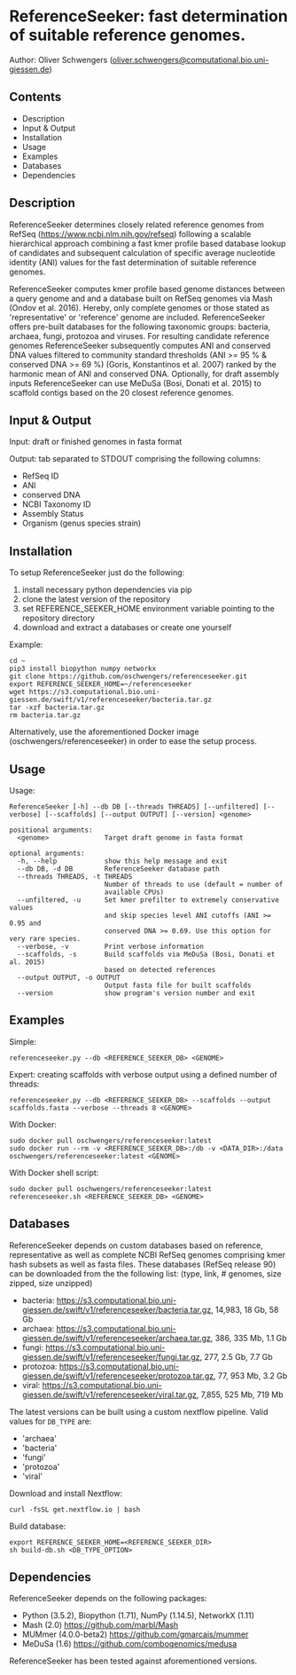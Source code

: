 # ReferenceSeeker: fast determination of suitable reference genomes.
Author: Oliver Schwengers (oliver.schwengers@computational.bio.uni-giessen.de)


## Contents
- Description
- Input & Output
- Installation
- Usage
- Examples
- Databases
- Dependencies


## Description
ReferenceSeeker determines closely related reference genomes from
RefSeq (<https://www.ncbi.nlm.nih.gov/refseq>) following a scalable hierarchical
approach combining a fast kmer profile based database lookup of candidates and
subsequent calculation of specific average nucleotide identity (ANI) values
for the fast determination of suitable reference genomes.

ReferenceSeeker computes kmer profile based genome distances between a query genome and
and a database built on RefSeq genomes via Mash (Ondov et al. 2016). Hereby, only
complete genomes or those stated as 'representative' or 'reference' genome are included.
ReferenceSeeker offers pre-built databases for the following taxonomic groups:
bacteria, archaea, fungi, protozoa and viruses. For resulting candidate reference
genomes ReferenceSeeker subsequently computes ANI and conserved DNA values filtered
to community standard thresholds (ANI >= 95 % & conserved DNA >= 69 %)
(Goris, Konstantinos et al. 2007) ranked by the harmonic mean of ANI and conserved DNA.
Optionally, for draft assembly inputs ReferenceSeeker can use MeDuSa
(Bosi, Donati et al. 2015) to scaffold contigs based on the 20 closest reference genomes.


## Input & Output
Input:
draft or finished genomes in fasta format

Output:
tab separated to STDOUT comprising the following columns:
- RefSeq ID
- ANI
- conserved DNA
- NCBI Taxonomy ID
- Assembly Status
- Organism (genus species strain)


## Installation
To setup ReferenceSeeker just do the following:
1. install necessary python dependencies via pip
2. clone the latest version of the repository
3. set REFERENCE_SEEKER_HOME environment variable pointing to the repository directory
4. download and extract a databases or create one yourself

Example:
```
cd ~
pip3 install biopython numpy networkx
git clone https://github.com/oschwengers/referenceseeker.git
export REFERENCE_SEEKER_HOME=~/referenceseeker
wget https://s3.computational.bio.uni-giessen.de/swift/v1/referenceseeker/bacteria.tar.gz
tar -xzf bacteria.tar.gz
rm bacteria.tar.gz
```

Alternatively, use the aforementioned Docker image (oschwengers/referenceseeker)
in order to ease the setup process.


## Usage
Usage:
```
ReferenceSeeker [-h] --db DB [--threads THREADS] [--unfiltered] [--verbose] [--scaffolds] [--output OUTPUT] [--version] <genome>

positional arguments:
  <genome>              Target draft genome in fasta format

optional arguments:
  -h, --help            show this help message and exit
  --db DB, -d DB        ReferenceSeeker database path
  --threads THREADS, -t THREADS
                        Number of threads to use (default = number of
                        available CPUs)
  --unfiltered, -u      Set kmer prefilter to extremely conservative values
                        and skip species level ANI cutoffs (ANI >= 0.95 and
                        conserved DNA >= 0.69. Use this option for very rare species.
  --verbose, -v         Print verbose information
  --scaffolds, -s       Build scaffolds via MeDuSa (Bosi, Donati et al. 2015)
                        based on detected references
  --output OUTPUT, -o OUTPUT
                        Output fasta file for built scaffolds
  --version             show program's version number and exit
```

## Examples
Simple:
```
referenceseeker.py --db <REFERENCE_SEEKER_DB> <GENOME>
```

Expert: creating scaffolds with verbose output using a defined number of threads:
```
referenceseeker.py --db <REFERENCE_SEEKER_DB> --scaffolds --output scaffolds.fasta --verbose --threads 8 <GENOME>
```

With Docker:
```
sudo docker pull oschwengers/referenceseeker:latest
sudo docker run --rm -v <REFERENCE_SEEKER_DB>:/db -v <DATA_DIR>:/data oschwengers/referenceseeker:latest <GENOME>
```

With Docker shell script:
```
sudo docker pull oschwengers/referenceseeker:latest
referenceseeker.sh <REFERENCE_SEEKER_DB> <GENOME>
```


## Databases
ReferenceSeeker depends on custom databases based on reference, representative as well as complete NCBI RefSeq genomes
comprising kmer hash subsets as well as fasta files.
These databases (RefSeq release 90) can be downloaded from the the following list: (type, link, # genomes, size zipped, size unzipped)
- bacteria: <https://s3.computational.bio.uni-giessen.de/swift/v1/referenceseeker/bacteria.tar.gz>, 14,983, 18 Gb, 58 Gb
- archaea: <https://s3.computational.bio.uni-giessen.de/swift/v1/referenceseeker/archaea.tar.gz>, 386, 335 Mb, 1.1 Gb
- fungi: <https://s3.computational.bio.uni-giessen.de/swift/v1/referenceseeker/fungi.tar.gz>, 277, 2.5 Gb, 7.7 Gb
- protozoa: <https://s3.computational.bio.uni-giessen.de/swift/v1/referenceseeker/protozoa.tar.gz>, 77, 953 Mb, 3.2 Gb
- viral: <https://s3.computational.bio.uni-giessen.de/swift/v1/referenceseeker/viral.tar.gz>, 7,855, 525 Mb, 719 Mb

The latest versions can be built using a custom nextflow pipeline.
Valid values for `DB_TYPE` are:
- 'archaea'
- 'bacteria'
- 'fungi'
- 'protozoa'
- 'viral'

Download and install Nextflow:
```
curl -fsSL get.nextflow.io | bash
```

Build database:
```
export REFERENCE_SEEKER_HOME=<REFERENCE_SEEKER_DIR>
sh build-db.sh <DB_TYPE_OPTION>
```

## Dependencies
ReferenceSeeker depends on the following packages:
- Python (3.5.2), Biopython (1.71), NumPy (1.14.5), NetworkX (1.11)
- Mash (2.0) <https://github.com/marbl/Mash>
- MUMmer (4.0.0-beta2) <https://github.com/gmarcais/mummer>
- MeDuSa (1.6) <https://github.com/combogenomics/medusa>

ReferenceSeeker has been tested against aforementioned versions.

